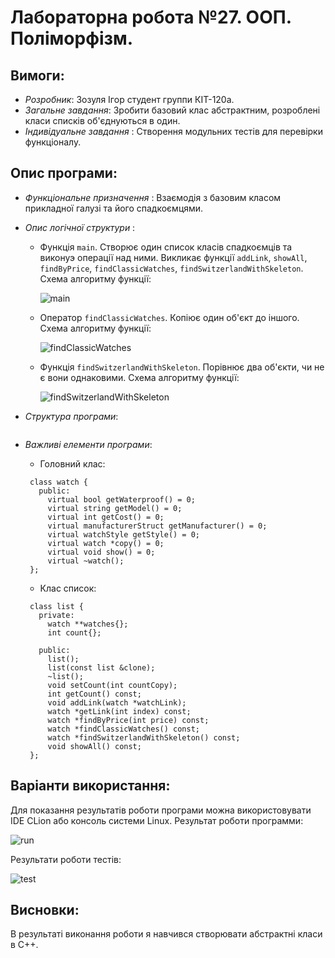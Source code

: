 ﻿# Лабораторна робота №27. ООП. Поліморфізм.
## Вимоги:
* *Розробник*: Зозуля Ігор студент группи КІТ-120а.
* *Загальне завдання*: Зробити базовий клас абстрактним, розроблені класи списків об'єднуються в один.
* *Індивідуальне завдання* : Створення модульних тестів для перевірки функціоналу.
    
## Опис програми:
* *Функціональне призначення* : Взаємодія з базовим класом прикладної галузі та його спадкоємцями.

* *Опис логічної структури* :
    * Функція `main`. Створює один список класів спадкоємців та виконуэ операції над ними. Викликає функції `addLink`, `showAll`, `findByPrice`, `findClassicWatches`, `findSwitzerlandWithSkeleton`. Схема алгоритму функції:

      ![main](assets/main.png)

    * Оператор `findClassicWatches`. Копіює один об'єкт до іншого. Схема алгоритму функції:

      ![findClassicWatches](assets/findClassicWatches.png)

    * Функція `findSwitzerlandWithSkeleton`. Порівнює два об'єкти, чи не є вони однаковими. Схема алгоритму функції:

      ![findSwitzerlandWithSkeleton](assets/findSwitzerlandWithSkeleton.png)
    
* *Структура програми*:
```

```
* *Важливі елементи програми*:
    * Головний клас:

   ```
    class watch {
      public:
	    virtual bool getWaterproof() = 0;
	    virtual string getModel() = 0;
        virtual int getCost() = 0;
	    virtual manufacturerStruct getManufacturer() = 0;
	    virtual watchStyle getStyle() = 0;
	    virtual watch *copy() = 0;
	    virtual void show() = 0;
	    virtual ~watch();
    };
   ```

    * Клас список:

   ```
    class list {
      private:
	    watch **watches{};
	    int count{};

      public:
	    list();
	    list(const list &clone);
	    ~list();
	    void setCount(int countCopy);
	    int getCount() const;
	    void addLink(watch *watchLink);
	    watch *getLink(int index) const;
	    watch *findByPrice(int price) const;
	    watch *findClassicWatches() const;
	    watch *findSwitzerlandWithSkeleton() const;
	    void showAll() const;
    };
   ```
  
## Варіанти використання:
Для показання результатів роботи програми можна використовувати IDE CLion або консоль системи Linux. Результат роботи программи:

![run](assets/run.png)

Результати роботи тестів:

![test](assets/test.png)

## Висновки:
В результаті виконання роботи я навчився створювати абстрактні класи в C++.